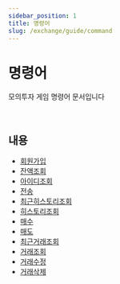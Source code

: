 ```yaml
---
sidebar_position: 1
title: 명령어
slug: /exchange/guide/command
---
```


# 명령어

모의투자 게임 명령어 문서입니다

<br/>

## 내용

- [회원가입](./sign_up.md)
- [잔액조회](./get_balance.md)
- [아이디조회](./get_id.md)
- [전송](./send.md)
- [최근히스토리조회](./get_history.md)
- [히스토리조회](./get_histories.md)
- [매수](./buy.md)
- [매도](./sell.md)
- [최근거래조회](./get_transactions.md)
- [거래조회](./get_transaction.md)
- [거래수정](./edit_transaction.md)
- [거래삭제](./delete_transaction.md)